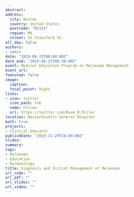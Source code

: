 ```yaml
---
abstract: 
address: 
  city: Boston
  country: United States
  postcode: "02114"
  region: MA
  street: 55 Staniford St. 
all_day: false
authors: 
- admin
date: "2019-08-23T08:00:00Z"
date_end: "2019-08-23T08:30:00Z"
event: Medical Education Program on Melanoma Management
event_url: 
featured: false
image:
  caption: 
  focal_point: Right
links:
- icon: twitter
  icon_pack: fab
  name: Follow
  url: https://twitter.com/Dave_M_Miller
location: Massachusetts General Hospital
math: true
projects:
- Clinical Educator
publishDate: "2019-11-29T18:00:00Z"
slides: 
summary: 
tags: 
- Melanoma
- Education
- Dermatology
title: Diagnosis and Initial Management of Melanoma 
url_code: ""
url_pdf: ""
url_slides: ""
url_video: ""
---
```

